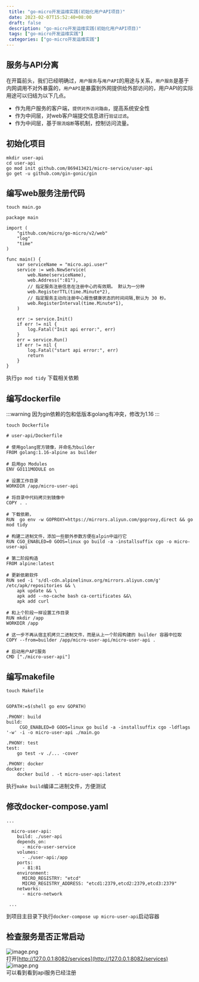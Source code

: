```yaml
--- 
 title: "go-micro开发运维实践(初始化用户API项目)" 
 date: 2023-02-07T15:52:40+08:00 
 draft: false 
 description: "go-micro开发运维实践(初始化用户API项目)" 
 tags: ["go-micro开发运维实践"] 
 categories: ["go-micro开发运维实践"] 
---
```

## 服务与API分离
在开篇前头，我们已经明确过，`用户服务`与`用户API`的用途与关系，`用户服务`是基于内网调用不对外暴露的，`用户API`是暴露到外网提供给外部访问的，用户API的实际用途可以归结为以下几点。

- 作为用户服务的客户端，`提供对外访问路由`，提高系统安全性
- 作为中间层，对web客户端提交信息进行`验证过滤`。
- 作为中间层，基于`限流熔断`等机制，控制访问流量。

## 初始化项目
```
mkdir user-api
cd user-api
go mod init github.com/869413421/micro-service/user-api
go get -u github.com/gin-gonic/gin
```

## 编写web服务注册代码
```
touch main.go
```
```
package main

import (
	"github.com/micro/go-micro/v2/web"
	"log"
	"time"
)

func main() {
	var serviceName = "micro.api.user"
	service := web.NewService(
		web.Name(serviceName),
		web.Address(":81"),
		// 指定服务注册信息在注册中心的有效期。 默认为一分种
		web.RegisterTTL(time.Minute*2),
		// 指定服务主动向注册中心报告健康状态的时间间隔,默认为 30 秒。
		web.RegisterInterval(time.Minute*1),
	)

	err := service.Init()
	if err != nil {
		log.Fatal("Init api error:", err)
	}
	err = service.Run()
	if err != nil {
		log.Fatal("start api error:", err)
		return
	}
}
```
执行`go mod tidy` 下载相关依赖

## 编写dockerfile
:::warning
因为gin依赖的包和低版本golang有冲突，修改为1.16
:::
```
touch Dockerfile
```
```
# user-api/Dockerfile

# 使用golang官方镜像，并命名为builder
FROM golang:1.16-alpine as builder

# 启用go Modules
ENV GO111MODULE on

# 设置工作目录
WORKDIR /app/micro-user-api

# 将目录中代码拷贝到镜像中
COPY . .

# 下载依赖，
RUN  go env -w GOPROXY=https://mirrors.aliyun.com/goproxy,direct && go mod tidy

# 构建二进制文件，添加一些额外参数方便在alpin中运行它
RUN CGO_ENABLED=0 GOOS=linux go build -a -installsuffix cgo -o micro-user-api

# 第二阶段构造
FROM alpine:latest

# 更新依赖软件
RUN sed -i 's/dl-cdn.alpinelinux.org/mirrors.aliyun.com/g' /etc/apk/repositories && \
	apk update && \
	apk add --no-cache bash ca-certificates &&\
	apk add curl

# 和上个阶段一样设置工作目录
RUN mkdir /app
WORKDIR /app

# 这一步不再从宿主机拷贝二进制文件，而是从上一个阶段构建的 builder 容器中拉取
COPY --from=builder /app/micro-user-api/micro-user-api .

# 启动用户API服务
CMD ["./micro-user-api"]
```

## 编写makefile
```
touch Makefile
```
```

GOPATH:=$(shell go env GOPATH)

.PHONY: build
build:
	 CGO_ENABLED=0 GOOS=linux go build -a -installsuffix cgo -ldflags '-w' -i -o micro-user-api ./main.go

.PHONY: test
test:
	go test -v ./... -cover

.PHONY: docker
docker:
	docker build . -t micro-user-api:latest
```
执行`make build`编译二进制文件，方便测试

## 修改docker-compose.yaml
```
...

  micro-user-api:
    build: ./user-api
    depends_on:
      - micro-user-service
    volumes:
      - ./user-api:/app
    ports:
      - 81:81
    environment:
      MICRO_REGISTRY: "etcd"
      MICRO_REGISTRY_ADDRESS: "etcd1:2379,etcd2:2379,etcd3:2379"
    networks:
      - micro-network
      
 ...
```
到项目主目录下执行`docker-compose up micro-user-api`启动容器

## 检查服务是否正常启动
![image.png](https://cdn.nlark.com/yuque/0/2022/png/26186945/1651761614601-0f88dd88-e984-4ef5-8f34-1e5623883066.png#clientId=ud9913f7d-8a65-4&from=paste&height=655&id=ua92ddc43&name=image.png&originHeight=720&originWidth=1270&originalType=binary&ratio=1&rotation=0&showTitle=false&size=105304&status=done&style=none&taskId=ubc7a2674-f987-491e-85e9-45cc3358a46&title=&width=1154.5454295213563)<br />打开[http://127.0.0.1:8082/services](http://127.0.0.1:8082/services)<br />![image.png](https://cdn.nlark.com/yuque/0/2022/png/26186945/1651761642514-dfb079c2-b441-48a7-8882-8f58867d768a.png#clientId=ud9913f7d-8a65-4&from=paste&height=845&id=uf8d8c4a3&name=image.png&originHeight=929&originWidth=1920&originalType=binary&ratio=1&rotation=0&showTitle=false&size=24918&status=done&style=none&taskId=u6d31dab3-ac02-41f7-9115-a6021300677&title=&width=1745.4545076228378)<br />可以看到看到api服务已经注册
